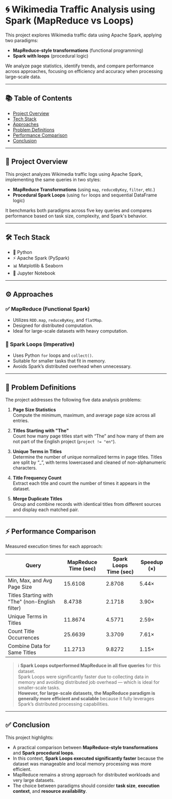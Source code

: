 # 🌀 Wikimedia Traffic Analysis using Spark (MapReduce vs Loops)

This project explores Wikimedia traffic data using Apache Spark, applying two paradigms:
- **MapReduce-style transformations** (functional programming)
- **Spark with loops** (procedural logic)

We analyze page statistics, identify trends, and compare performance across approaches, focusing on efficiency and accuracy when processing large-scale data.

---

## 📚 Table of Contents

- [Project Overview](#project-overview)
- [Tech Stack](#tech-stack)
- [Approaches](#approaches)
- [Problem Definitions](#problem-definitions)
- [Performance Comparison](#performance-comparison)
- [Conclusion](#conclusion)

---

## 📌 Project Overview

This project analyzes Wikimedia traffic logs using Apache Spark, implementing the same queries in two styles:
- **MapReduce Transformations** (using `map`, `reduceByKey`, `filter`, etc.)
- **Procedural Spark Loops** (using `for` loops and sequential DataFrame logic)

It benchmarks both paradigms across five key queries and compares performance based on task size, complexity, and Spark's behavior.

---

## 🛠 Tech Stack

- 🐍 Python
- ⚡ Apache Spark (PySpark)
- 📊 Matplotlib & Seaborn
- 📁 Jupyter Notebook

---

## ⚙️ Approaches

### ✅ MapReduce (Functional Spark)
- Utilizes `RDD.map`, `reduceByKey`, and `flatMap`.
- Designed for distributed computation.
- Ideal for large-scale datasets with heavy computation.

### 🔁 Spark Loops (Imperative)
- Uses Python `for` loops and `collect()`.
- Suitable for smaller tasks that fit in memory.
- Avoids Spark’s distributed overhead when unnecessary.

---

## 🧩 Problem Definitions

The project addresses the following five data analysis problems:

1. **Page Size Statistics**  
   Compute the minimum, maximum, and average page size across all entries.

2. **Titles Starting with "The"**  
   Count how many page titles start with “The” and how many of them are not part of the English project (`project != "en"`).

3. **Unique Terms in Titles**  
   Determine the number of unique normalized terms in page titles. Titles are split by “_”, with terms lowercased and cleaned of non-alphanumeric characters.

4. **Title Frequency Count**  
   Extract each title and count the number of times it appears in the dataset.

5. **Merge Duplicate Titles**  
   Group and combine records with identical titles from different sources and display each matched pair.

---

## ⚡ Performance Comparison

Measured execution times for each approach:

| Query                                           | MapReduce Time (sec) | Spark Loops Time (sec) | Speedup (×) |
|------------------------------------------------|-----------------------|-------------------------|-------------|
| Min, Max, and Avg Page Size                    | 15.6108               | 2.8708                  | 5.44×       |
| Titles Starting with "The" (non-English filter)| 8.4738                | 2.1718                  | 3.90×       |
| Unique Terms in Titles                         | 11.8674               | 4.5771                  | 2.59×       |
| Count Title Occurrences                        | 25.6639               | 3.3709                  | 7.61×       |
| Combine Data for Same Titles                   | 11.2713               | 9.8272                  | 1.15×       |

> ℹ️ **Spark Loops outperformed MapReduce in all five queries** for this dataset.  
> Spark Loops were significantly faster due to collecting data in memory and avoiding distributed job overhead — which is ideal for smaller-scale tasks.  
> **However, for large-scale datasets, the MapReduce paradigm is generally more efficient and scalable** because it fully leverages Spark’s distributed processing capabilities.

---

## ✅ Conclusion

This project highlights:
- A practical comparison between **MapReduce-style transformations** and **Spark procedural loops**.
- In this context, **Spark Loops executed significantly faster** because the dataset was manageable and local memory processing was more efficient.
- MapReduce remains a strong approach for distributed workloads and very large datasets.
- The choice between paradigms should consider **task size**, **execution context**, and **resource availability**.

